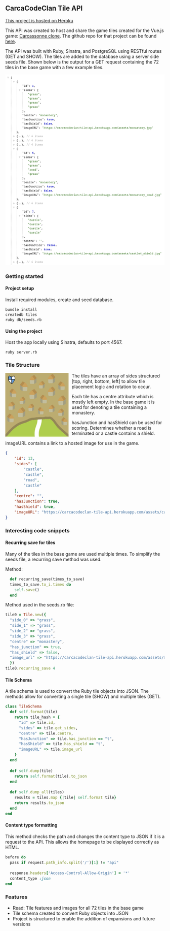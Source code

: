 ## CarcaCodeClan Tile API

[This project is hosted on Heroku](https://carcacodeclan-tile-api.herokuapp.com/api/v1/tiles)

This API was created to host and share the game tiles created for the Vue.js game: [Carcassonne clone](https://carcacodeclan.netlify.com). The github repo for that project can be found [here](https://www.github.com/fmkeir/CarcaCodeClan).

The API was built with Ruby, Sinatra, and PostgreSQL using RESTful routes (GET and SHOW). The tiles are added to the database using a server side seeds file. Shown below is the output for a GET request containing the 72 tiles in the base game with a few example tiles.


<img src="./public/readme_images/API_output.png" height="600" alt="Example Output showing data structure and unique tiles" /> 

### Getting started

#### Project setup
Install required modules, create and seed database.

```
bundle install
createdb tiles
ruby db/seeds.rb
```

#### Using the project

Host the app locally using Sinatra, defaults to port 4567.

```
ruby server.rb
```

### Tile Structure

<img src="./public/readme_images/castle3_road_shield.jpg" height="200" alt="Example Output showing data structure and unique tiles" style="margin: 0 10px 10px 0" align="left"/>

The tiles have an array of sides structured [top, right, bottom, left] to allow tile placement logic and rotation to occur.

Each tile has a centre attribute which is mostly left empty. In the base game it is used for denoting a tile containing a monastery.

hasJunction and hasShield can be used for scoring. Determines whether a road is terminated or a castle contains a shield.

imageURL contains a link to a hosted image for use in the game.

```JSON
{
	"id": 13,
	"sides": [
		"castle",
		"castle",
		"road",
		"castle"
	],
	"centre": "",
	"hasJunction": true,
	"hasShield": true,
	"imageURL": "https://carcacodeclan-tile-api.herokuapp.com/assets/castle3_road_shield.jpg"
}
```

### Interesting code snippets

#### Recurring save for tiles
Many of the tiles in the base game are used multiple times. To simplify the seeds file, a recurring save method was used.

Method:

```ruby
  def recurring_save(times_to_save)
  times_to_save.to_i.times do
    self.save()
  end
```

Method used in the seeds.rb file:

```ruby
tile0 = Tile.new({
  "side_0" => "grass",
  "side_1" => "grass",
  "side_2" => "grass",
  "side_3" => "grass",
  "centre" => "monastery",
  "has_junction" => true,
  "has_shield" => false,
  "image_url" => "https://carcacodeclan-tile-api.herokuapp.com/assets/monastery.jpg"
  })
tile0.recurring_save 4
```
#### Tile Schema
A tile schema is used to convert the Ruby tile objects into JSON. The methods allow for converting a single tile (SHOW) and multiple tiles (GET).

```ruby
class TileSchema
  def self.format(tile)
    return tile_hash = {
      "id" => tile.id,
      "sides" => tile.get_sides,
      "centre" => tile.centre,
      "hasJunction" => tile.has_junction == "t",
      "hasShield" => tile.has_shield == "t",
      "imageURL" => tile.image_url
    }
  end

  def self.dump(tile)
    return self.format(tile).to_json
  end

  def self.dump_all(tiles)
    results = tiles.map {|tile| self.format tile}
    return results.to_json
  end
end
```

#### Content type formatting

This method checks the path and changes the content type to JSON if it is a request to the API. This allows the homepage to be displayed correctly as HTML.

```ruby
before do
  pass if request.path_info.split('/')[1] != "api"

  response.headers['Access-Control-Allow-Origin'] = '*'
  content_type :json
end
```


### Features
* Read: Tile features and images for all 72 tiles in the base game
* Tile schema created to convert Ruby objects into JSON
* Project is structured to enable the addition of expansions and future versions
